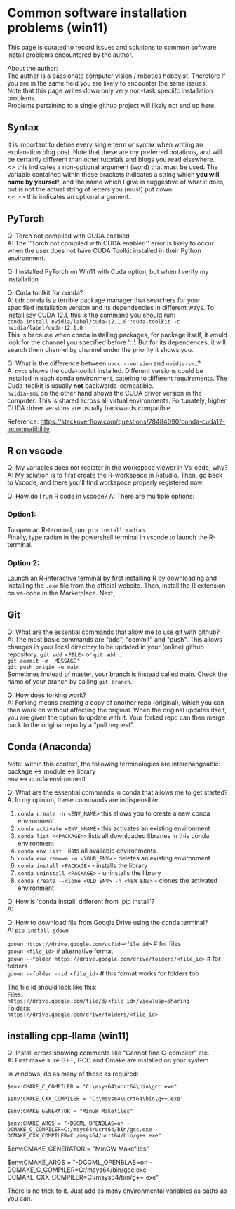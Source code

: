 # Common software installation problems (win11)

This page is curated to record issues and solutions to common software install problems encountered by the author.

About the author:  
The author is a passionate computer vision / robotics hobbyist. Therefore if you are in the same field you are likely to encounter the same issues.  
Note that this page writes down only very non-task speciifc installation problems.  
Problems pertaining to a single github project will likely not end up here.  

## Syntax
It is important to define every single term or syntax when writing an explanation blog post. Note that these are my preferred notations, and will be certainly different than other tutorials and blogs you read elsewhere.  
<>  this indicates a non-optional argument (word) that must be used. The variable contained within these brackets indicates a string which **you will name by yourself**, and the name which I give is suggestive of what it does, but is not the actual string of letters you (must) put down.   
<< >> this indicates an optional argument.  

## PyTorch
Q: Torch not compiled with CUDA enabled  
A: The  ''Torch not compiled with CUDA enabled'' error is likely to occur when the user does not have CUDA Toolkit installed in their Python environment.

Q: I installed PyTorch on Win11 with Cuda option, but when I verify my installation

Q: Cuda toolkit for conda?  
A: tldr conda is a terrible package manager that searchers for your specified installation version and its dependencies in different ways. To install say CUDA 12.1, this is the command you should run:  
`conda install nvidia/label/cuda-12.1.0::cuda-toolkit -c nvidia/label/cuda-12.1.0`  
This is because when conda installing packages, for package itself, it would look for the channel you specified before '::'. But for its dependences, it will search them channel by channel under the priority it shows you.  

Q: What is the difference between `nvcc --version` and `nvidia-smi`?  
A: `nvcc` shows the cuda-toolkit installed. Different versions could be installed in each conda environment, catering to different requirements. The Cuda-toolkit is usually **not** backwards-compatible.  
`nvidia-smi` on the other hand shows the CUDA driver version in the computer. This is shared across all virtual environments. Fortunately, higher CUDA driver versions are usually backwards compatible.

Reference: https://stackoverflow.com/questions/78484090/conda-cuda12-incompatibility

## R on vscode
Q: My variables does not register in the workspace viewer in Vs-code, why?
A: My solution is to first create the R-workspace in Rstudio. Then, go back to Vscode, and there you'll find workspace properly registered now.

Q: How do I run R code in vscode?
A: There are multiple options:  
### Option1:
To open an R-terminal, run: `pip install radian`.  
Finally, type radian in the powershell terminal in vscode to launch the R-terminal.
### Option 2:
Launch an R-interactive terminal by first installing R by downloading and installing the `.exe` file from the official website. Then, install the R extension on vs-code in the Marketplace. Next,


## Git
Q: What are the essential commands that allow me to use git with github?  
A: The most basic commands are "add", "commit" and "push". This allows changes in your local directory to be updated in your (online) github repository. 
`git add <FILE>` or `git add .`  
`git commit -m 'MESSAGE'`  
`git push origin -u main`  
Sometimes instead of master, your branch is instead called main. Check the name of your branch by calling `git branch`.  

Q: How does forking work?  
A: Forking means creating a copy of another repo (original), which you can then work on without affecting the original. When the original updates itself, you are given the option to update with it. Your forked repo can then merge back to the original repo by a "pull request".

## Conda (Anaconda)
Note: within this context, the following terminologies are interchangeable:  
package <-> module <-> library  
env <-> conda environment

Q: What are the essential commands in conda that allows me to get started?  
A: In my opinion, these commands are indispensible:  
1. `conda create -n <ENV_NAME>` this allows you to create a new conda environment
2. `conda activate <ENV_NNAME>` this activates an existing environment  
3. `conda list <<PACKAGE>>` lists all downloaded libraries in this conda environment
4. `conda env list`  - lists all available environments
5. `conda env remove -n <YOUR_ENV>` - deletes an existing environment
6. `conda install <PACKAGE>` - installs the library
7. `conda uninstall <PACKAGE>` - uninstalls the library
8. `conda create --clone <OLD_ENV> -n <NEW_ENV>` - clones the activated environment

Q: How is 'conda install' different from 'pip install'?  
A: 

Q: How to download file from Google Drive using the conda terminal?  
A: `pip install gdown`

`gdown https://drive.google.com/uc?id=<file_id>`  # for files  
`gdown <file_id>`                                 # alternative format  
`gdown --folder https://drive.google.com/drive/folders/<file_id>`  # for folders  
`gdown --folder --id <file_id>`                                   # this format works for folders too  

The file id should look like this:    
Files:  
`https://drive.google.com/file/d/<file_id>/view?usp=sharing`  
Folders:  
`https://drive.google.com/drive/folders/<file_id>`  

## installing cpp-llama (win11)
Q: Install errors showing comments like "Cannot find C-compiler" etc.  
A: First make sure G++, GCC and Cmake are installed on your system.

In windows, do as many of these as required:  

`$env:CMAKE_C_COMPILER = "C:\msys64\ucrt64\bin\gcc.exe"`  

`$env:CMAKE_CXX_COMPILER = "C:\msys64\ucrt64\bin\g++.exe"`  

`$env:CMAKE_GENERATOR = "MinGW Makefiles"`  

`$env:CMAKE_ARGS = "-DGGML_OPENBLAS=on -DCMAKE_C_COMPILER=C:/msys64/ucrt64/bin/gcc.exe -DCMAKE_CXX_COMPILER=C:/msys64/ucrt64/bin/g++.exe"`  

$env:CMAKE_GENERATOR = "MinGW Makefiles"

$env:CMAKE_ARGS = "-DGGML_OPENBLAS=on -DCMAKE_C_COMPILER=C:/msys64/bin/gcc.exe -DCMAKE_CXX_COMPILER=C:/msys64/bin/g++.exe"

There is no trick to it. Just add as many environmental variables as paths as you can.  

##

